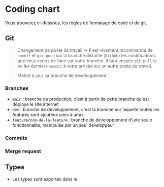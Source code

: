 # Coding chart

Vous trouverez ci-dessous, les règles de formatage de code et de git.

## Git

> Changement de poste de travail
> -> Il est vivement recommandé de `commit` et `git push` sur la branche distante (`Github`) les modifications que vous venez de faire sur votre branche. Il faut ensuite `git pull` le ou les derniers `commit` à votre arrivée sur un autre poste de travail.

> Mettre à jour sa branche de développement

### Branches

- `main` : branche de production, c'est à partir de cette branche qu'est déployé le site internet
- `dev` : branche de développement, c'est la branche sur laquelle toutes les features sont ajoutées unes à unes
- `feature/nom-de-la-feature` : branche de développement d'une seule fonctionnalité, manipulée par un seul développeur

### Commits

### Merge request


## Types

- Les types sont exportés dans le